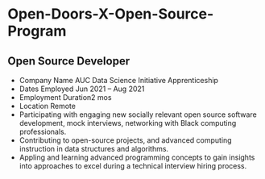 # Open-Doors-X-Open-Source-Program

Open Source Developer
--
- Company Name AUC Data Science Initiative Apprenticeship
- Dates Employed Jun 2021 – Aug 2021
- Employment Duration2 mos
- Location Remote
- Participating with engaging new socially relevant open source software development, mock interviews, networking with Black computing professionals.
- Contributing to open-source projects, and advanced computing
instruction in data structures and algorithms.
- Appling and learning advanced programming concepts to gain insights into approaches to excel during a technical interview hiring process.
